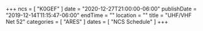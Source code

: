 +++
ncs = [ "K0GEF" ]
date = "2020-12-27T21:00:00-06:00"
publishDate = "2019-12-14T11:15:47-06:00"
endTime = ""
location = ""
title = "UHF/VHF Net 52"
categories = [ "ARES" ]
dates = [ "NCS Schedule" ]
+++
